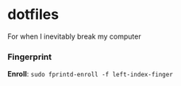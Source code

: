 # dotfiles
For when I inevitably break my computer

### Fingerprint
**Enroll**: `sudo fprintd-enroll -f left-index-finger`
